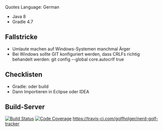 Quotes Language: German

* Java 8
* Gradle 4.7

## Fallstricke

* Umlaute machen auf Windows-Systemen manchmal Ärger
* Bei Windows sollte GIT konfiguriert werden, dass CRLFs richtig behandelt werden: git config --global core.autocrlf true

## Checklisten

* Gradle: <default> oder build
* Dann Importieren in Eclipse oder IDEA

## Build-Server
[![Build Status](https://api.travis-ci.org/golfholger/nerd-golf-tracker.svg?branch=master)](https://travis-ci.org/golfholger/nerd-golf-tracker)
[![Code Coverage](https://codecov.io/gh/golfholger/nerd-golf-tracker/branch/master/graph/badge.svg)](https://codecov.io/gh/golfholger/nerd-golf-tracker)
https://travis-ci.com/golfholger/nerd-golf-tracker

